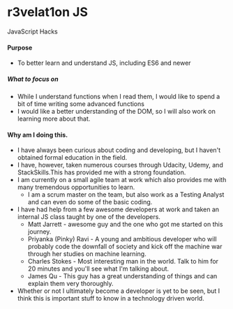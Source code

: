 # r3velat1on JS
JavaScript Hacks

#### Purpose
- To better learn and understand JS, including ES6 and newer

##### What to focus on
- While I understand functions when I read them, I would like to spend a bit of time writing some advanced functions
- I would like a better understanding of the DOM, so I will also work on learning more about that.

#### Why am I doing this.
- I have always been curious about coding and developing, but I haven't obtained formal education in the field.
- I have, however, taken numerous courses through Udacity, Udemy, and StackSkills.This has provided me with a strong foundation.
- I am currently on a small agile team at work which also provides me with many tremendous opportunities to learn.
  - I am a scrum master on the team, but also work as a Testing Analyst and can even do some of the basic coding.
- I have had help from a few awesome developers at work and taken an internal JS class taught by one of the developers.
  - Matt Jarrett - awesome guy and the one who got me started on this journey.
  - Priyanka (Pinky) Ravi - A young and ambitious developer who will probably code the downfall of society and kick off the machine war through her studies on machine learning.
  - Charles Stokes - Most interesting man in the world. Talk to him for 20 minutes and you'll see what I'm talking about.
  - James Qu - This guy has a great understanding of things and can explain them very thoroughly.
- Whether or not I ultimately become a developer is yet to be seen, but I think this is important stuff to know in a technology driven world.
